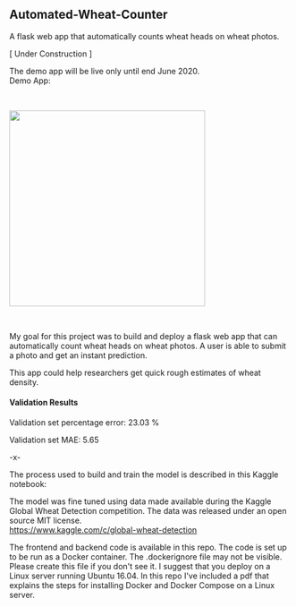 ## Automated-Wheat-Counter
A flask web app that automatically counts wheat heads on wheat photos.

[ Under Construction ]

The demo app will be live only until end June 2020.<br>
Demo App: 

<br>

<img src="http://wheatcounter.test.woza.work/assets/app_pic3.png" width="350"></img>

<br>

My goal for this project was to build and deploy a flask web app that can automatically count wheat heads on wheat photos. A user is able to submit a photo and get an instant prediction.

This app could help researchers get quick rough estimates of wheat density.

#### Validation Results

Validation set percentage error: 23.03 %

Validation set MAE: 5.65


-x-

The process used to build and train the model is described in this Kaggle notebook:<br>


The model was fine tuned using data made available during the Kaggle Global Wheat Detection competition. The data was released under an open source MIT license.<br>
https://www.kaggle.com/c/global-wheat-detection


The frontend and backend code is available in this repo. The code is set up to be run as a Docker container. The .dockerignore file may not be visible. Please create this file if you don't see it. I suggest that you deploy on a Linux server running Ubuntu 16.04. In this repo I've included a pdf that explains the steps for installing Docker and Docker Compose on a Linux server.
